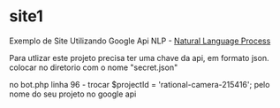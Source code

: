 # site1
Exemplo de Site Utilizando Google Api NLP - <a href='https://cloud.google.com/natural-language/'>Natural Language Process</a><br>

Para utlizar este projeto precisa ter uma chave da api, em formato json.<br>
colocar no diretorio com o nome "secret.json"

no bot.php linha 96 - trocar $projectId = 'rational-camera-215416'; 
pelo nome do seu projeto no google api